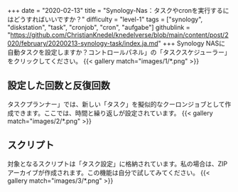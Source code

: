 +++
date = "2020-02-13"
title = "Synology-Nas：タスクやcronを実行するにはどうすればいいですか？"
difficulty = "level-1"
tags = ["synology", "diskstation", "task", "cronjob", "cron", "aufgabe"]
githublink = "https://github.com/ChristianKnedel/knedelverse/blob/main/content/post/2020/february/20200213-synology-task/index.ja.md"
+++
Synology NASに自動タスクを設定しますか？コントロールパネル」の「タスクスケジューラー」をクリックしてください。
{{< gallery match="images/1/*.png" >}}

## 設定した回数と反復回数
タスクプランナー」では、新しい「タスク」を擬似的なクーロンジョブとして作成できます。ここでは、時間と繰り返しが設定されています。
{{< gallery match="images/2/*.png" >}}

## スクリプト
対象となるスクリプトは「タスク設定」に格納されています。私の場合は、ZIPアーカイブが作成されます。この機能は自分で試してみてください。
{{< gallery match="images/3/*.png" >}}